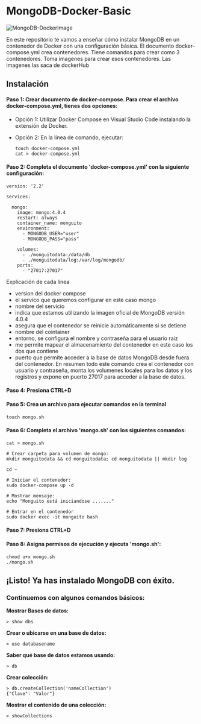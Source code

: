 # MongoDB-Docker-Basic
![MongoDB-DockerImage](https://media.licdn.com/dms/image/C5612AQENOC_bFx1Scg/article-cover_image-shrink_600_2000/0/1599320945318?e=2147483647&v=beta&t=Hj5K3tLMhvguYziWrDZ-ckB-zceTHkBSxLNBKr1LqaY)

En este repositorio te vamos a enseñar cómo instalar MongoDB en un contenedor de Docker con una configuración básica.
El documento docker-compose.yml crea contenedores. Tiene comandos para crear como 3 contenedores. Toma imagenes para crear esos contenedores. Las imagenes las saca de dockerHub

## Instalación

#### Paso 1: Crear documento de docker-compose. Para crear el archivo docker-compose.yml, tienes dos opciones:

- Opción 1: Utilizar Docker Compose en Visual Studio Code instalando la extensión de Docker.

- Opción 2: En la línea de comando, ejecutar:
  ```
  touch docker-compose.yml
  cat > docker-compose.yml
  ```
#### Paso 2: Completa  el documento 'docker-compose.yml' con la siguiente configuración:
```
version: '2.2'

services:

  mongo:
    image: mongo:4.0.4
    restart: always
    container_name: monguito
    environment:
      - MONGODB_USER="user"
      - MONGODB_PASS="pass"	
      
    volumes:
      - ./monguitodata:/data/db
      - ./monguitodata/log:/var/log/mongodb/
    ports:
      - "27017:27017"
```
Explicación de cada línea
- version del docker compose
- el servico que queremos configurar en este caso mongo
- nombre del servicio
- indica que estamos utilizando la imagen oficial de MongoDB versión 4.0.4
- asegura que el contenedor se reinicie automáticamente si se detiene
- nombre del cointainer
- entorno, se configura el nombre y contraseña para el usuario raiz
- me permite mapear el almacenamiento del contenedor en este caso los dos que contiene
- puerto que permite acceder a la base de datos MongoDB desde fuera del contenedor.
En resumen todo este comando crea el contenedor con usuario y contraseña, monta los volumenes locales para los datos y los registros y expone en puerto 27017 para acceder a la base de datos.


#### Paso 4: Presiona CTRL+D

#### Paso 5: Crea un archivo para ejecutar comandos en la terminal 
```
touch mongo.sh
```

#### Paso 6: Completa el archivo 'mongo.sh' con los siguientes comandos:
```
cat > mongo.sh

# Crear carpeta para volumen de mongo:
mkdir monguitodata && cd monguitodata; cd monguitodata || mkdir log

cd ~

# Iniciar el contenedor:
sudo docker-compose up -d

# Mostrar mensaje:
echo "Monguito está iniciandose ......."

# Entrar en el contenedor
sudo docker exec -it monguito bash
```

#### Paso 7: Presiona CTRL+D

#### Paso 8: Asigna permisos de ejecución y ejecuta 'mongo.sh':
```
chmod u+x mongo.sh
./mongo.sh
```

## ¡Listo! Ya has instalado MongoDB con éxito. 

### Continuemos con algunos comandos básicos:

**Mostrar Bases de datos:**
```
> show dbs
```

**Crear o ubicarse en una base de datos:**
```
> use databasename
```

**Saber qué base de datos estamos usando:**
```
> db
```

**Crear colección:**
```
> db.createCollection('nameCollection')
{"Clave": "Valor"}
```

**Mostrar el contenido de una colección:**
```
> showCollections
```
